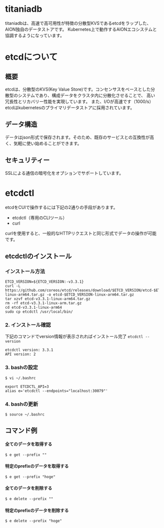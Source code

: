 # titaniadb
titaniadbは、高速で高可用性が特徴の分散型KVSであるetcdをラップした、AION独自のデータストアです。
Kubernetes上で動作するAIONエコシステムと協調するようになっています。

# etcdについて
## 概要
etcdは、分散型のKVS(Key Value Store)です。コンセンサスをベースとした分散型のシステムであり、構成データをクラスタ内に分散化させることで、
高い冗長性とリカバリー性能を実現しています。
また、I/Oが高速です（1000/s）
etcdはkubernetesのプライマリデータストアに採用されています。
## データ構造
データはjson形式で保存されます。そのため、既存のサービスとの互換性が高く、気軽に使い始めることができます。
## セキュリティー
SSLによる通信の暗号化をオプションでサポートしています。

# etcdctl
etcdをCUIで操作するには下記の2通りの手段があります。

* etcdctl（専用のCLIツール）
* curl

curlを使用すると、一般的なHTTPリクエストと同じ形式でデータの操作が可能です。

## etcdctlのインストール
### インストール方法
```
ETCD_VERSION=${ETCD_VERSION:-v3.3.1}
curl -L https://github.com/coreos/etcd/releases/download/$ETCD_VERSION/etcd-$ETCD_VERSION-linux-arm64.tar.gz -o etcd-$ETCD_VERSION-linux-arm64.tar.gz
tar xzvf etcd-v3.3.1-linux-arm64.tar.gz
rm -rf etcd-v3.3.1-linux-arm.tar.gz
cd etcd-v3.3.1-linux-arm64
sudo cp etcdctl /usr/local/bin/
```

### 2. インストール確認
下記のコマンドでversion情報が表示されればインストール完了
`etcdctl --version`
```
etcdctl version: 3.3.1
API version: 2
```

### 3. bashの設定

`$ vi ~/.bashrc`
```
export ETCDCTL_API=3
alias e='etcdctl --endpoints="localhost:30079"'
```

### 4. bashの更新
`$ source ~/.bashrc`

## コマンド例
#### 全てのデータを取得する
`$ e get --prefix ""`
#### 特定のprefixのデータを取得する
`$ e get --prefix "hoge"`

#### 全てのデータを削除する
`$ e delete --prefix ""`
#### 特定のprefixのデータを削除する
`$ e delete --prefix "hoge"`
